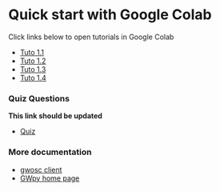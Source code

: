 # Quick start with Google Colab

Click links below to open tutorials in Google Colab

* [Tuto 1.1](https://colab.research.google.com/github/gw-odw/odw-2021/blob/master/Tutorials/Day_1/Tuto%201.1%20Discovering%20Open%20Data.ipynb)
* [Tuto 1.2](https://colab.research.google.com/github/gw-odw/odw-2021/blob/master/Tutorials/Day_1/Tuto%201.2%20Open%20Data%20access%20with%20GWpy.ipynb)
* [Tuto 1.3](https://colab.research.google.com/github/gw-odw/odw-2021/blob/master/Tutorials/Day_1/Tuto%201.3%20Q-transforms%20with%20GWpy.ipynb)
* [Tuto 1.4](https://colab.research.google.com/github/gw-odw/odw-2021/blob/master/Tutorials/Day_1/Tuto%201.4%20Generating%20waveforms.ipynb)


### Quiz Questions

**This link should be updated**
* [Quiz](https://drive.google.com/drive/folders/1NDNi96q7iPzdAs2ljOJIec7cGDWa_r3-)


### More documentation

* [gwosc client](https://pypi.org/project/gwosc/)
* [GWpy home page](https://gwpy.github.io)
